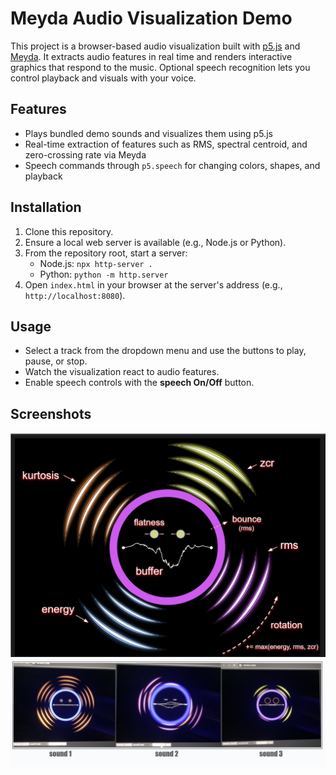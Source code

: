 # Meyda Audio Visualization Demo

This project is a browser-based audio visualization built with [p5.js](https://p5js.org) and [Meyda](https://meyda.js.org/). It extracts audio features in real time and renders interactive graphics that respond to the music. Optional speech recognition lets you control playback and visuals with your voice.

## Features
- Plays bundled demo sounds and visualizes them using p5.js
- Real-time extraction of features such as RMS, spectral centroid, and zero-crossing rate via Meyda
- Speech commands through `p5.speech` for changing colors, shapes, and playback

## Installation
1. Clone this repository.
2. Ensure a local web server is available (e.g., Node.js or Python).
3. From the repository root, start a server:
   - Node.js: `npx http-server .`
   - Python: `python -m http.server`
4. Open `index.html` in your browser at the server's address (e.g., `http://localhost:8080`).

## Usage
- Select a track from the dropdown menu and use the buttons to play, pause, or stop.
- Watch the visualization react to audio features.
- Enable speech controls with the **speech On/Off** button.

## Screenshots

<img src="screenshots/ss01.png" width="600"/>
<img src="screenshots/ss02.png">
